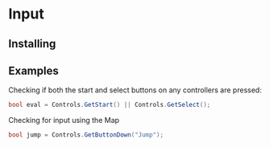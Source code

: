 # Input

## Installing

## Examples
Checking if both the start and select buttons on any controllers are pressed:
```cs
bool eval = Controls.GetStart() || Controls.GetSelect();
```

Checking for input using the Map
```cs
bool jump = Controls.GetButtonDown("Jump");
```
